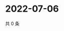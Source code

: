 # 2022-07-06

共 0 条

<!-- BEGIN WEIBO -->
<!-- 最后更新时间 Wed Jul 06 2022 14:01:37 GMT+0800 (China Standard Time) -->

<!-- END WEIBO -->
